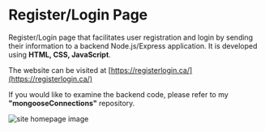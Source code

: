 # Register/Login Page

Register/Login page that facilitates user registration and login by sending their information to a backend Node.js/Express application. It is developed using **HTML, CSS, JavaScript**.

The website can be visited at [https://registerlogin.ca/](https://registerlogin.ca/)

If you would like to examine the backend code, please refer to my **"mongooseConnections"** repository. 

![site homepage image](Images/homepageImage.png)